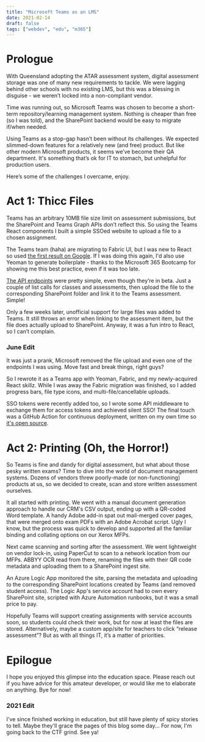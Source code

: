 ```yaml
---
title: "Microsoft Teams as an LMS"
date: 2021-02-14
draft: false
tags: ["webdev", "edu", "m365"]
---
```

# Prologue
With Queensland adopting the ATAR assessment system, digital assessment storage was one of many new requirements to tackle. We were lagging behind other schools with no existing LMS, but this was a blessing in disguise - we weren’t locked into a non-compliant vendor.

Time was running out, so Microsoft Teams was chosen to become a short-term repository/learning management system. Nothing is cheaper than free (so I was told), and the SharePoint backend would be easy to migrate if/when needed.

Using Teams as a stop-gap hasn’t been without its challenges. We expected slimmed-down features for a relatively new (and free) product. But like other modern Microsoft products, it seems we’ve become their QA department. It's something that’s ok for IT to stomach, but unhelpful for production users.

Here’s some of the challenges I overcame, enjoy.

# Act 1: Thicc Files
Teams has an arbitrary 10MB file size limit on assessment submissions, but the SharePoint and Teams Graph APIs don’t reflect this. So using the Teams React components I built a simple SSOed website to upload a file to a chosen assignment.

The Teams team (haha) are migrating to Fabric UI, but I was new to React so used [the first result on Google](https://github.com/OfficeDev/msteams-ui-components). If I was doing this again, I'd also use Yeoman to generate boilerplate - thanks to the Microsoft 365 Bootcamp for showing me this best practice, even if it was too late.

[The API endpoints](https://docs.microsoft.com/en-us/graph/api/resources/education-overview?view=graph-rest-beta) were pretty simple, even though they’re in beta. Just a couple of list calls for classes and assessments, then upload the file to the corresponding SharePoint folder and link it to the Teams assessment. Simple!

Only a few weeks later, unofficial support for large files was added to Teams. It still throws an error when linking to the assessment item, but the file does actually upload to SharePoint. Anyway, it was a fun intro to React, so I can’t complain.

### June Edit
It was just a prank, Microsoft removed the file upload and even one of the endpoints I was using. Move fast and break things, right guys?

So I rewrote it as a Teams app with Yeoman, Fabric, and my newly-acquired React skillz.
While I was away the Fabric migration was finished, so I added progress bars, file type icons, and multi-file/cancellable uploads.

SSO tokens were recently added too, so I wrote some API middleware to exchange them for access tokens and achieved silent SSO!
The final touch was a GitHub Action for continuous deployment, written on my own time so [it's open source](https://github.com/pl4nty/teams-deploy-tab).

# Act 2: Printing (Oh, the Horror!)
So Teams is fine and dandy for digital assessment, but what about those pesky written exams? Time to dive into the world of document management systems. Dozens of vendors threw poorly-made (or non-functioning) products at us, so we decided to create, scan and store written assessment ourselves.

It all started with printing. We went with a manual document generation approach to handle our CRM's CSV output, ending up with a QR-coded Word template. A handy Adobe add-in spat out mail-merged cover pages, that were merged onto exam PDFs with an Adobe Acrobat script. Ugly I know, but the process was quick to develop and supported all the familiar binding and collating options on our Xerox MFPs.

Next came scanning and sorting after the assessment. We went lightweight on vendor lock-in, using PaperCut to scan to a network location from our MFPs. ABBYY OCR read from there, renaming the files with their QR code metadata and uploading them to a SharePoint ingest site.

An Azure Logic App monitored the site, parsing the metadata and uploading to the corresponding SharePoint locations created by Teams (and removed student access). The Logic App's service account had to own every SharePoint site, scripted with Azure Automation runbooks, but it was a small price to pay.

Hopefully Teams will support creating assignments with service accounts soon, so students could check their work, but for now at least the files are stored. Alternatively, maybe a custom app/site for teachers to click “release assessment”? But as with all things IT, it’s a matter of priorities.

# Epilogue
I hope you enjoyed this glimpse into the education space. Please reach out if you have advice for this amateur developer, or would like me to elaborate on anything. Bye for now!

### 2021 Edit
I've since finished working in education, but still have plenty of spicy stories to tell. Maybe they'll grace the pages of this blog some day... For now, I'm going back to the CTF grind. See ya!